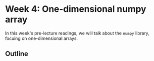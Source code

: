 # Week 4: One-dimensional numpy array

In this week's pre-lecture readings, we will talk about the `numpy` library, focuing on one-dimensional arrays.

## Outline

> ```{tableofcontents}
> ```